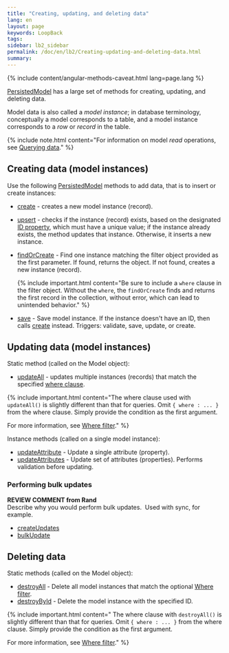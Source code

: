 ```yaml
---
title: "Creating, updating, and deleting data"
lang: en
layout: page
keywords: LoopBack
tags:
sidebar: lb2_sidebar
permalink: /doc/en/lb2/Creating-updating-and-deleting-data.html
summary:
---
```


{% include content/angular-methods-caveat.html lang=page.lang %}

[PersistedModel](http://apidocs.strongloop.com/loopback/#persistedmodel-new-persistedmodel) has a large set of methods for creating, updating, and deleting data.

Model data is also called a _model instance_;
in database terminology, conceptually a model corresponds to a table, and a model instance corresponds to a _row_ or _record_ in the table.

{% include note.html content="For information on model _read_ operations, see [Querying data](Querying-data.html)." %}

## Creating data (model instances)

Use the following [PersistedModel](http://apidocs.strongloop.com/loopback/#persistedmodel) methods to add data, that is to insert or create instances:

* [create](http://apidocs.strongloop.com/loopback/#persistedmodel-create) - creates a new model instance (record).
* [upsert](http://apidocs.strongloop.com/loopback/#persistedmodel-upsert) - checks if the instance (record) exists, based on the designated
  [ID property](/doc/{{page.lang}}/lb2/Model-definition-JSON-file.html#ModeldefinitionJSONfile-IDproperties), which must have a unique value;
  if the instance already exists, the method updates that instance. Otherwise, it inserts a new instance.
* [findOrCreate](http://apidocs.strongloop.com/loopback/#persistedmodel-findorcreate) - Find one instance matching the filter object provided as the first parameter.
  If found, returns the object. If not found, creates a new instance (record).

    {% include important.html content="Be sure to include a `where` clause in the filter object.
    Without the `where`, the `findOrCreate` finds and returns the first record in the collection, without error, which can lead to unintended behavior." %}
* [save](http://apidocs.strongloop.com/loopback/#persistedmodel-prototype-save) - Save model instance.
  If the instance doesn't have an ID, then calls [create](http://apidocs.strongloop.com/loopback/#persistedmodel-create) instead.
  Triggers: validate, save, update, or create.

## Updating data (model instances)

Static method (called on the Model object):

* [updateAll](http://apidocs.strongloop.com/loopback/#persistedmodel-updateall) - updates multiple instances (records) that match the specified [where clause](/doc/{{page.lang}}/lb2/Where-filter.html). 

{% include important.html content="The where clause used with `updateAll()` is slightly different than that for queries.
Omit `{ where : ... }` from the where clause. Simply provide the condition as the first argument.

For more information, see [Where filter](Where-filter.html)." %}

Instance methods (called on a single model instance):

* [updateAttribute](http://apidocs.strongloop.com/loopback/#persistedmodel-prototype-updateattribute) - Update a single attribute (property).
* [updateAttributes](http://apidocs.strongloop.com/loopback/#persistedmodel-prototype-updateattributes) - Update set of attributes (properties).
  Performs validation before updating.

### Performing bulk updates

<div class="sl-hidden"><strong>REVIEW COMMENT from Rand</strong><br>Describe why you would perform bulk updates. &nbsp;Used with sync, for example.</div>

* [createUpdates](http://apidocs.strongloop.com/loopback/#persistedmodel-createupdates)
* [bulkUpdate](http://apidocs.strongloop.com/loopback/#persistedmodel-bulkupdate)

## Deleting data

Static methods (called on the Model object):

* [destroyAll](http://apidocs.strongloop.com/loopback/#persistedmodel-destroyall) - Delete all model instances that match the optional [Where filter](/doc/{{page.lang}}/lb2/Where-filter.html).
* [destroyById](http://apidocs.strongloop.com/loopback/#persistedmodel-destroybyid) - Delete the model instance with the specified ID.

{% include important.html content="
The where clause with `destroyAll()` is slightly different than that for queries. Omit `{ where : ... }` from the where clause.  Simply provide the condition as the first argument.

For more information, see [Where filter](Where-filter.html)." %}
